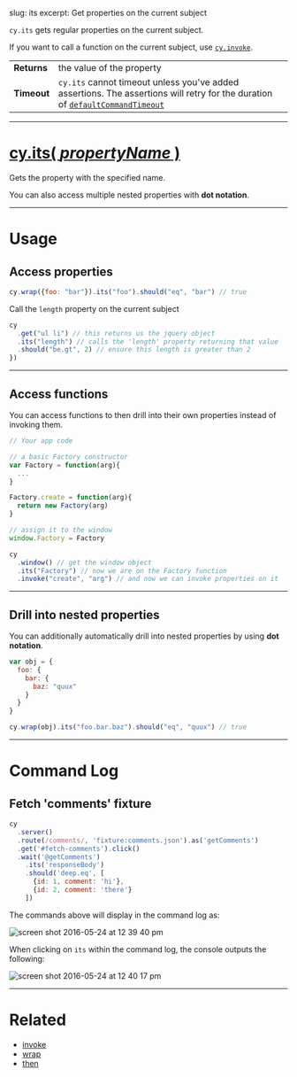 slug: its
excerpt: Get properties on the current subject

`cy.its` gets regular properties on the current subject.

If you want to call a function on the current subject, use [`cy.invoke`](https://on.cypress.io/api/invoke).

| | |
|--- | --- |
| **Returns** | the value of the property |
| **Timeout** | `cy.its` cannot timeout unless you've added assertions. The assertions will retry for the duration of [`defaultCommandTimeout`](https://on.cypress.io/guides/configuration#section-timeouts) |

***

# [cy.its( *propertyName* )](#section-usage)

Gets the property with the specified name.

You can also access multiple nested properties with **dot notation**.

***

# Usage

## Access properties

```javascript
cy.wrap({foo: "bar"}).its("foo").should("eq", "bar") // true
```

Call the `length` property on the current subject

```javascript
cy
  .get("ul li") // this returns us the jquery object
  .its("length") // calls the 'length' property returning that value
  .should("be.gt", 2) // ensure this length is greater than 2
})
```

***

## Access functions

You can access functions to then drill into their own properties instead of invoking them.

```javascript
// Your app code

// a basic Factory constructor
var Factory = function(arg){
  ...
}

Factory.create = function(arg){
  return new Factory(arg)
}

// assign it to the window
window.Factory = Factory
```

```javascript
cy
  .window() // get the window object
  .its("Factory") // now we are on the Factory function
  .invoke("create", "arg") // and now we can invoke properties on it

```

***

## Drill into nested properties

You can additionally automatically drill into nested properties by using **dot notation**.

```javascript
var obj = {
  foo: {
    bar: {
      baz: "quux"
    }
  }
}

cy.wrap(obj).its("foo.bar.baz").should("eq", "quux") // true
```

***

# Command Log

## Fetch 'comments' fixture

```javascript
cy
  .server()
  .route(/comments/, 'fixture:comments.json').as('getComments')
  .get('#fetch-comments').click()
  .wait('@getComments')
    .its('responseBody')
    .should('deep.eq', [
      {id: 1, comment: 'hi'},
      {id: 2, comment: 'there'}
    ])
```

The commands above will display in the command log as:

![screen shot 2016-05-24 at 12 39 40 pm](https://cloud.githubusercontent.com/assets/1268976/15512229/d512cbb4-21ac-11e6-9a9a-5d358ae4fe4b.png)

When clicking on `its` within the command log, the console outputs the following:

![screen shot 2016-05-24 at 12 40 17 pm](https://cloud.githubusercontent.com/assets/1268976/15512225/d14723cc-21ac-11e6-88d5-39ffe6c0a195.png)

***

# Related

- [invoke](https://on.cypress.io/api/invoke)
- [wrap](https://on.cypress.io/api/wrap)
- [then](https://on.cypress.io/api/then)